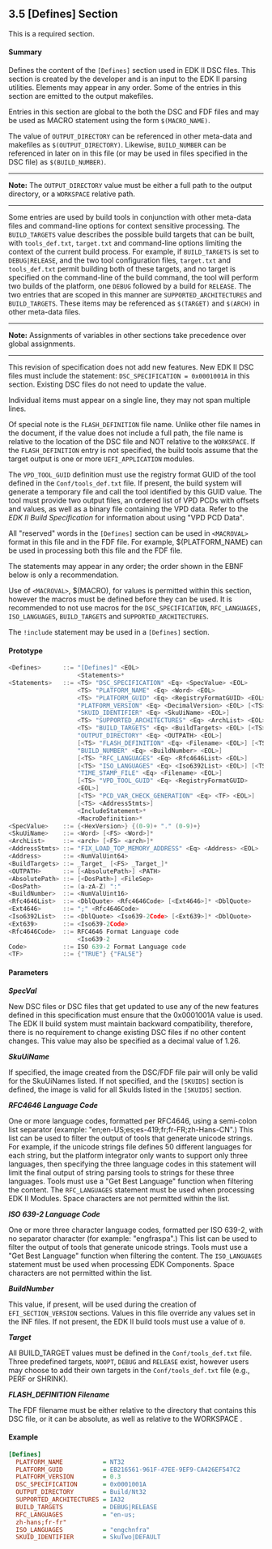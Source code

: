 <!--- @file
  3.5 [Defines] Section

  Copyright (c) 2006-2017, Intel Corporation. All rights reserved.<BR>

  Redistribution and use in source (original document form) and 'compiled'
  forms (converted to PDF, epub, HTML and other formats) with or without
  modification, are permitted provided that the following conditions are met:

  1) Redistributions of source code (original document form) must retain the
     above copyright notice, this list of conditions and the following
     disclaimer as the first lines of this file unmodified.

  2) Redistributions in compiled form (transformed to other DTDs, converted to
     PDF, epub, HTML and other formats) must reproduce the above copyright
     notice, this list of conditions and the following disclaimer in the
     documentation and/or other materials provided with the distribution.

  THIS DOCUMENTATION IS PROVIDED BY TIANOCORE PROJECT "AS IS" AND ANY EXPRESS OR
  IMPLIED WARRANTIES, INCLUDING, BUT NOT LIMITED TO, THE IMPLIED WARRANTIES OF
  MERCHANTABILITY AND FITNESS FOR A PARTICULAR PURPOSE ARE DISCLAIMED. IN NO
  EVENT SHALL TIANOCORE PROJECT  BE LIABLE FOR ANY DIRECT, INDIRECT, INCIDENTAL,
  SPECIAL, EXEMPLARY, OR CONSEQUENTIAL DAMAGES (INCLUDING, BUT NOT LIMITED TO,
  PROCUREMENT OF SUBSTITUTE GOODS OR SERVICES; LOSS OF USE, DATA, OR PROFITS;
  OR BUSINESS INTERRUPTION) HOWEVER CAUSED AND ON ANY THEORY OF LIABILITY,
  WHETHER IN CONTRACT, STRICT LIABILITY, OR TORT (INCLUDING NEGLIGENCE OR
  OTHERWISE) ARISING IN ANY WAY OUT OF THE USE OF THIS DOCUMENTATION, EVEN IF
  ADVISED OF THE POSSIBILITY OF SUCH DAMAGE.

-->

## 3.5 [Defines] Section

This is a required section.

#### Summary

Defines the content of the `[Defines]` section used in EDK II DSC files. This
section is created by the developer and is an input to the EDK II parsing
utilities. Elements may appear in any order. Some of the entries in this
section are emitted to the output makefiles.

Entries in this section are global to the both the DSC and FDF files and may be
used as MACRO statement using the form `$(MACRO_NAME)`.

The value of `OUTPUT_DIRECTORY` can be referenced in other meta-data and
makefiles as `$(OUTPUT_DIRECTORY)`. Likewise, `BUILD_NUMBER` can be referenced
in later on in this file (or may be used in files specified in the DSC file) as
`$(BUILD_NUMBER)`.

**********
**Note:** The `OUTPUT_DIRECTORY` value must be either a full path to the
output directory, or a `WORKSPACE` relative path.
**********

Some entries are used by build tools in conjunction with other meta-data files
and command-line options for context sensitive processing. The `BUILD_TARGETS`
value describes the possible build targets that can be built, with
`tools_def.txt`, `target.txt` and command-line options limiting the context of
the current build process. For example, if `BUILD_TARGETS` is set to
`DEBUG|RELEASE`, and the two tool configuration files, `target.txt` and
`tools_def.txt` permit building both of these targets, and no target is
specified on the command-line of the build command, the tool will perform two
builds of the platform, one `DEBUG` followed by a build for `RELEASE`. The two
entries that are scoped in this manner are `SUPPORTED_ARCHITECTURES` and
`BUILD_TARGETS`. These items may be referenced as `$(TARGET)` and `$(ARCH)` in
other meta-data files.

**********
**Note:** Assignments of variables in other sections take precedence over
global assignments.
**********

This revision of specification does not add new features. New EDK II DSC files
must include the statement: `DSC_SPECIFICATION = 0x0001001A` in this section.
Existing DSC files do not need to update the value.

Individual items must appear on a single line, they may not span multiple lines.

Of special note is the `FLASH_DEFINITION` file name. Unlike other file names in
the document, if the value does not include a full path, the file name is
relative to the location of the DSC file and NOT relative to the `WORKSPACE`.
If the `FLASH_DEFINITION` entry is not specified, the build tools assume that
the target output is one or more `UEFI_APPLICATION` modules.

The `VPD_TOOL_GUID` definition must use the registry format GUID of the tool
defined in the `Conf/tools_def.txt` file. If present, the build system will
generate a temporary file and call the tool identified by this GUID value. The
tool must provide two output files, an ordered list of VPD PCDs with offsets
and values, as well as a binary file containing the VPD data. Refer to the _EDK
II Build Specification_ for information about using "VPD PCD Data".

All "reserved" words in the `[Defines]` section can be used in `<MACROVAL>`
format in this file and in the FDF file. For example, $(PLATFORM_NAME) can be
used in processing both this file and the FDF file.

The statements may appear in any order; the order shown in the EBNF below is
only a recommendation.

Use of `<MACROVAL>`, $(MACRO), for values is permitted within this section,
however the macros must be defined before they can be used. It is recommended
to not use macros for the `DSC_SPECIFICATION`, `RFC_LANGUAGES, ISO_LANGUAGES`,
`BUILD_TARGETS` and `SUPPORTED_ARCHITECTURES`.

The `!include` statement may be used in a `[Defines]` section.

#### Prototype

```c
<Defines>      ::= "[Defines]" <EOL>
                   <Statements>*
<Statements>   ::= <TS> "DSC_SPECIFICATION" <Eq> <SpecValue> <EOL>
                   <TS> "PLATFORM_NAME" <Eq> <Word> <EOL>
                   <TS> "PLATFORM_GUID" <Eq> <RegistryFormatGUID> <EOL> <TS>
                   "PLATFORM_VERSION" <Eq> <DecimalVersion> <EOL> [<TS>
                   "SKUID_IDENTIFIER" <Eq> <SkuUiName> <EOL>]
                   <TS> "SUPPORTED_ARCHITECTURES" <Eq> <ArchList> <EOL>
                   <TS> "BUILD_TARGETS" <Eq> <BuildTargets> <EOL> [<TS>
                   "OUTPUT_DIRECTORY" <Eq> <OUTPATH> <EOL>]
                   [<TS> "FLASH_DEFINITION" <Eq> <Filename> <EOL>] [<TS>
                   "BUILD_NUMBER" <Eq> <BuildNumber> <EOL>]
                   [<TS> "RFC_LANGUAGES" <Eq> <Rfc4646List> <EOL>]
                   [<TS> "ISO_LANGUAGES" <Eq> <Iso6392List> <EOL>] [<TS>
                   "TIME_STAMP_FILE" <Eq> <Filename> <EOL>]
                   [<TS> "VPD_TOOL_GUID" <Eq> <RegistryFormatGUID>
                   <EOL>]
                   [<TS> "PCD_VAR_CHECK_GENERATION" <Eq> <TF> <EOL>]
                   [<TS> <AddressStmts>]
                   <IncludeStatement>*
                   <MacroDefinition>*
<SpecValue>    ::= {<HexVersion>} {(0-9)+ "." (0-9)+}
<SkuUiName>    ::= <Word> [<FS> <Word>]*
<ArchList>     ::= <arch> [<FS> <arch>]*
<AddressStmts> ::= "FIX_LOAD_TOP_MEMORY_ADDRESS" <Eq> <Address> <EOL>
<Address>      ::= <NumValUint64>
<BuildTargets> ::= _Target_ [<FS> _Target_]*
<OUTPATH>      ::= [<AbsolutePath>] <PATH>
<AbsolutePath> ::= [<DosPath>] <FileSep>
<DosPath>      ::= (a-zA-Z) ":"
<BuildNumber>  ::= <NumValUint16>
<Rfc4646List>  ::= <DblQuote> <Rfc4646Code> [<Ext4646>]* <DblQuote>
<Ext4646>      ::= ";" <Rfc4646Code>
<Iso6392List>  ::= <DblQuote> <Iso639-2Code> [<Ext639>]* <DblQuote>
<Ext639>       ::= <Iso639-2Code>
<Rfc4646Code>  ::= RFC4646 Format Language code
                   <Iso639-2
Code>          ::= ISO 639-2 Format Language code
<TF>           ::= {"TRUE"} {"FALSE"}
```

#### Parameters

**_SpecVal_**

New DSC files or DSC files that get updated to use any of the new features
defined in this specification must ensure that the 0x0001001A value is used.
The EDK II build system must maintain backward compatibility, therefore, there
is no requirement to change existing DSC files if no other content changes.
This value may also be specified as a decimal value of 1.26.

**_SkuUiName_**

If specified, the image created from the DSC/FDF file pair will only be valid
for the SkuUiNames listed. If not specified, and the `[SKUIDS]` section is
defined, the image is valid for all SkuIds listed in the `[SKUIDS]` section.

**_RFC4646 Language Code_**

One or more language codes, formatted per RFC4646, using a semi-colon list
separator (example: "en;en-US;es;es-419;fr;fr-FR;zh-Hans-CN".) This list can be
used to filter the output of tools that generate unicode strings. For example,
if the unicode strings file defines 50 different languages for each string, but
the platform integrator only wants to support only three languages, then
specifying the three language codes in this statement will limit the final
output of string parsing tools to strings for these three languages. Tools must
use a "Get Best Language" function when filtering the content. The
`RFC_LANGUAGES` statement must be used when processing EDK II Modules. Space
characters are not permitted within the list.

**_ISO 639-2 Language Code_**

One or more three character language codes, formatted per ISO 639-2, with no
separator character (for example: "engfraspa".) This list can be used to filter
the output of tools that generate unicode strings. Tools must use a "Get Best
Language" function when filtering the content. The `ISO_LANGUAGES` statement
must be used when processing EDK Components. Space characters are not permitted
within the list.

**_BuildNumber_**

This value, if present, will be used during the creation of
`EFI_SECTION_VERSION` sections. Values in this file override any values set in
the INF files. If not present, the EDK II build tools must use a value of `0`.

**_Target_**

All BUILD_TARGET values must be defined in the `Conf/tools_def.txt` file. Three
predefined targets, `NOOPT`, `DEBUG` and `RELEASE` exist, however users may
choose to add their own targets in the `Conf/tools_def.txt` file (e.g., PERF or
SHRINK).

**_FLASH_DEFINITION Filename_**

The FDF filename must be either relative to the directory that contains this
DSC file, or it can be absolute, as well as relative to the WORKSPACE .

#### Example

```ini
[Defines]
  PLATFORM_NAME           = NT32
  PLATFORM_GUID           = EB216561-961F-47EE-9EF9-CA426EF547C2
  PLATFORM_VERSION        = 0.3
  DSC_SPECIFICATION       = 0x0001001A
  OUTPUT_DIRECTORY        = Build/Nt32
  SUPPORTED_ARCHITECTURES = IA32
  BUILD_TARGETS           = DEBUG|RELEASE
  RFC_LANGUAGES           = "en-us;
  zh-hans;fr-fr"
  ISO_LANGUAGES           = "engchnfra"
  SKUID_IDENTIFIER        = SkuTwo|DEFAULT
```

